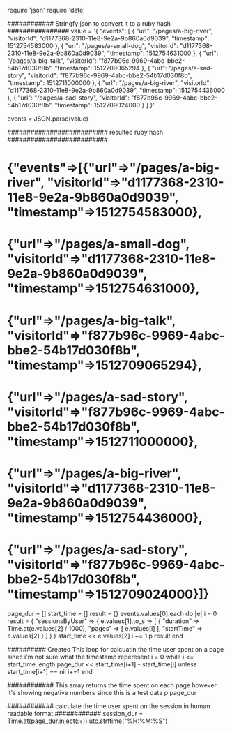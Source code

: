 require 'json'
require 'date'

############ Stringfy json to convert it to a ruby hash ################
value = '{
  "events": [
       {
           "url": "/pages/a-big-river",
           "visitorId": "d1177368-2310-11e8-9e2a-9b860a0d9039",
           "timestamp": 1512754583000
       },
       {
           "url": "/pages/a-small-dog",
           "visitorId": "d1177368-2310-11e8-9e2a-9b860a0d9039",
           "timestamp": 1512754631000
       },
      {
          "url": "/pages/a-big-talk",
          "visitorId": "f877b96c-9969-4abc-bbe2-54b17d030f8b",
          "timestamp": 1512709065294
      },
      {
          "url": "/pages/a-sad-story",
          "visitorId": "f877b96c-9969-4abc-bbe2-54b17d030f8b",
          "timestamp": 1512711000000
      },
      {
          "url": "/pages/a-big-river",
          "visitorId": "d1177368-2310-11e8-9e2a-9b860a0d9039",
          "timestamp": 1512754436000
      },
      {
          "url": "/pages/a-sad-story",
          "visitorId": "f877b96c-9969-4abc-bbe2-54b17d030f8b",
          "timestamp": 1512709024000
      }
  ]
}'

events = JSON.parse(value)

########################## resulted ruby hash ##########################
# {"events"=>[{"url"=>"/pages/a-big-river", "visitorId"=>"d1177368-2310-11e8-9e2a-9b860a0d9039", "timestamp"=>1512754583000},
# {"url"=>"/pages/a-small-dog", "visitorId"=>"d1177368-2310-11e8-9e2a-9b860a0d9039", "timestamp"=>1512754631000},
# {"url"=>"/pages/a-big-talk", "visitorId"=>"f877b96c-9969-4abc-bbe2-54b17d030f8b", "timestamp"=>1512709065294},
# {"url"=>"/pages/a-sad-story", "visitorId"=>"f877b96c-9969-4abc-bbe2-54b17d030f8b", "timestamp"=>1512711000000}, 
# {"url"=>"/pages/a-big-river", "visitorId"=>"d1177368-2310-11e8-9e2a-9b860a0d9039", "timestamp"=>1512754436000},
# {"url"=>"/pages/a-sad-story", "visitorId"=>"f877b96c-9969-4abc-bbe2-54b17d030f8b", "timestamp"=>1512709024000}]}

page_dur = []
start_time = []
result = {}
events.values[0].each do |e|
  i = 0
  result = {
    "sessionsByUser" => {
      e.values[1].to_s => [
        {
          "duration" => Time.at(e.values[2] / 1000),
          "pages" => [
            e.values[i]
          ],
          "startTime" =>  e.values[2]
        }
      ]
    }
  }
  start_time << e.values[2]
  i += 1
  p result
end

########## Created This loop for calcuatin the time user spent on a page sinec i'm not sure what the timestamp reperesent
i = 0
while i <= start_time.length
  page_dur << start_time[i+1] - start_time[i] unless start_time[i+1] == nil
    i+=1
end

############ This array returns the time spent on each page however it's showing negative numbers since this is a test data
p page_dur


############ calculate the time user spent on the session in human readable format ############
session_dur = Time.at(page_dur.inject(:+)).utc.strftime("%H:%M:%S")


